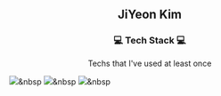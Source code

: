 <h2 align="center"> JiYeon Kim </h2>


<h3 align="center"> 💻  Tech Stack 💻</h3>

<p align="center"> Techs that I've used at least once </p>

<p align="center">

<img src="https://img.shields.io/badge/Java-007396?style=flat-square&logo=Java&logoColor=white"/></a>&nbsp <img src="https://img.shields.io/badge/C++-00599C?style=flat-square&logo=cplusplus&logoColor=white"/></a>&nbsp
<img src="https://img.shields.io/badge/Python-3766AB?style=flat-square&logo=Python&logoColor=white"/></a>&nbsp 
